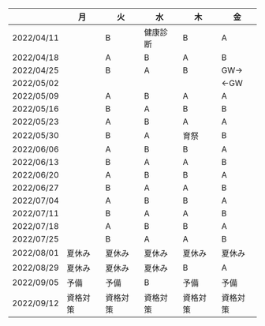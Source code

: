 <link rel="stylesheet" href="https://unpkg.com/mvp.css">

|            | 月       | 火       | 水       | 木       | 金       | 
| ---------- | -------- | -------- | -------- | -------- | -------- | 
| 2022/04/11 |          | B        | 健康診断 | B        | A        | 
| 2022/04/18 |          | A        | B        | A        | B        | 
| 2022/04/25 |          | B        | A        | B        | GW→     | 
| 2022/05/02 |          |          |          |          | ←GW     | 
| 2022/05/09 |          | A        | B        | A        | A        | 
| 2022/05/16 |          | B        | A        | B        | B        | 
| 2022/05/23 |          | A        | B        | A        | A        | 
| 2022/05/30 |          | B        | A        | 育祭     | B        | 
| 2022/06/06 |          | A        | B        | B        | A        | 
| 2022/06/13 |          | B        | A        | A        | B        | 
| 2022/06/20 |          | A        | B        | B        | A        | 
| 2022/06/27 |          | B        | A        | A        | B        | 
| 2022/07/04 |          | A        | B        | B        | A        | 
| 2022/07/11 |          | B        | A        | A        | B        | 
| 2022/07/18 |          | A        | B        | B        | A        | 
| 2022/07/25 |          | B        | A        | A        | B        | 
| 2022/08/01 | 夏休み   | 夏休み   | 夏休み   | 夏休み   | 夏休み   | 
| 2022/08/29 | 夏休み   | 夏休み   | 夏休み   | B        | A        | 
| 2022/09/05 | 予備     | 予備     | B        | 予備     | 予備     | 
| 2022/09/12 | 資格対策 | 資格対策 | 資格対策 | 資格対策 | 資格対策 | 
